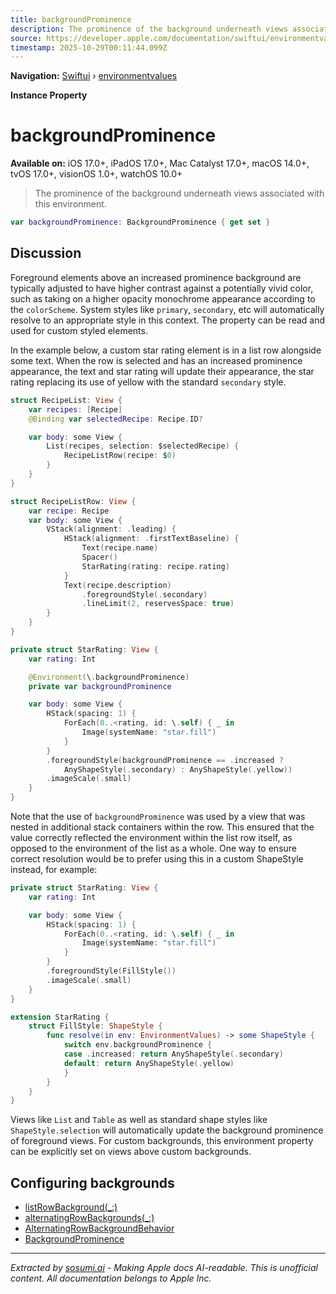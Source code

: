 ```yaml
---
title: backgroundProminence
description: The prominence of the background underneath views associated with this environment.
source: https://developer.apple.com/documentation/swiftui/environmentvalues/backgroundprominence
timestamp: 2025-10-29T00:11:44.099Z
---
```


**Navigation:** [Swiftui](/documentation/swiftui) › [environmentvalues](/documentation/swiftui/environmentvalues)

**Instance Property**

# backgroundProminence

**Available on:** iOS 17.0+, iPadOS 17.0+, Mac Catalyst 17.0+, macOS 14.0+, tvOS 17.0+, visionOS 1.0+, watchOS 10.0+

> The prominence of the background underneath views associated with this environment.

```swift
var backgroundProminence: BackgroundProminence { get set }
```

## Discussion

Foreground elements above an increased prominence background are typically adjusted to have higher contrast against a potentially vivid color, such as taking on a higher opacity monochrome appearance according to the `colorScheme`. System styles like `primary`, `secondary`, etc will automatically resolve to an appropriate style in this context. The property can be read and used for custom styled elements.

In the example below, a custom star rating element is in a list row alongside some text. When the row is selected and has an increased prominence appearance, the text and star rating will update their appearance, the star rating replacing its use of yellow with the standard `secondary` style.

```swift
struct RecipeList: View {
    var recipes: [Recipe]
    @Binding var selectedRecipe: Recipe.ID?

    var body: some View {
        List(recipes, selection: $selectedRecipe) {
            RecipeListRow(recipe: $0)
        }
    }
}

struct RecipeListRow: View {
    var recipe: Recipe
    var body: some View {
        VStack(alignment: .leading) {
            HStack(alignment: .firstTextBaseline) {
                Text(recipe.name)
                Spacer()
                StarRating(rating: recipe.rating)
            }
            Text(recipe.description)
                .foregroundStyle(.secondary)
                .lineLimit(2, reservesSpace: true)
        }
    }
}

private struct StarRating: View {
    var rating: Int

    @Environment(\.backgroundProminence)
    private var backgroundProminence

    var body: some View {
        HStack(spacing: 1) {
            ForEach(0..<rating, id: \.self) { _ in
                Image(systemName: "star.fill")
            }
        }
        .foregroundStyle(backgroundProminence == .increased ?
            AnyShapeStyle(.secondary) : AnyShapeStyle(.yellow))
        .imageScale(.small)
    }
}
```

Note that the use of `backgroundProminence` was used by a view that was nested in additional stack containers within the row. This ensured that the value correctly reflected the environment within the list row itself, as opposed to the environment of the list as a whole. One way to ensure correct resolution would be to prefer using this in a custom ShapeStyle instead, for example:

```swift
private struct StarRating: View {
    var rating: Int

    var body: some View {
        HStack(spacing: 1) {
            ForEach(0..<rating, id: \.self) { _ in
                Image(systemName: "star.fill")
            }
        }
        .foregroundStyle(FillStyle())
        .imageScale(.small)
    }
}

extension StarRating {
    struct FillStyle: ShapeStyle {
        func resolve(in env: EnvironmentValues) -> some ShapeStyle {
            switch env.backgroundProminence {
            case .increased: return AnyShapeStyle(.secondary)
            default: return AnyShapeStyle(.yellow)
            }
        }
    }
}
```

Views like `List` and `Table` as well as standard shape styles like `ShapeStyle.selection` will automatically update the background prominence of foreground views. For custom backgrounds, this environment property can be explicitly set on views above custom backgrounds.

## Configuring backgrounds

- [listRowBackground(_:)](/documentation/swiftui/view/listrowbackground(_:))
- [alternatingRowBackgrounds(_:)](/documentation/swiftui/view/alternatingrowbackgrounds(_:))
- [AlternatingRowBackgroundBehavior](/documentation/swiftui/alternatingrowbackgroundbehavior)
- [BackgroundProminence](/documentation/swiftui/backgroundprominence)

---

*Extracted by [sosumi.ai](https://sosumi.ai) - Making Apple docs AI-readable.*
*This is unofficial content. All documentation belongs to Apple Inc.*
